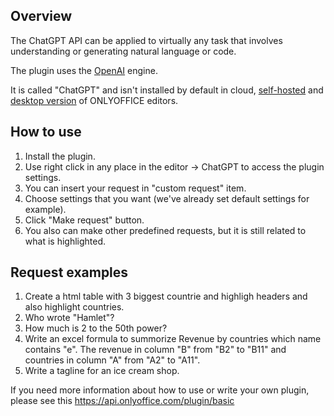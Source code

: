 ## Overview

The ChatGPT API can be applied to virtually any task that involves understanding or generating natural language or code.

The plugin uses the [OpenAI](https://openai.com/) engine. 

It is called "ChatGPT" and isn't installed by default in cloud, [self-hosted](https://github.com/ONLYOFFICE/DocumentServer) and [desktop version](https://github.com/ONLYOFFICE/DesktopEditors) of ONLYOFFICE editors. 

## How to use

1. Install the plugin.
2. Use right click in any place in the editor -> ChatGPT to access the plugin settings.
3. You can insert your request in "custom request" item.
4. Choose settings that you want (we've already set default settings for example). 
5. Click "Make request" button.
6. You also can make other predefined requests, but it is still related to what is highlighted.

## Request examples

1. Create a html table with 3 biggest countrie and highligh headers and also highlight countries.
2. Who wrote "Hamlet"?
3. How much is 2 to the 50th power?
4. Write an excel formula to summorize Revenue by countries which name contains "e". The revenue in column "B" from "B2" to "B11" and countries in column "A" from "A2" to "A11".
5. Write a tagline for an ice cream shop.

If you need more information about how to use or write your own plugin, please see this https://api.onlyoffice.com/plugin/basic
